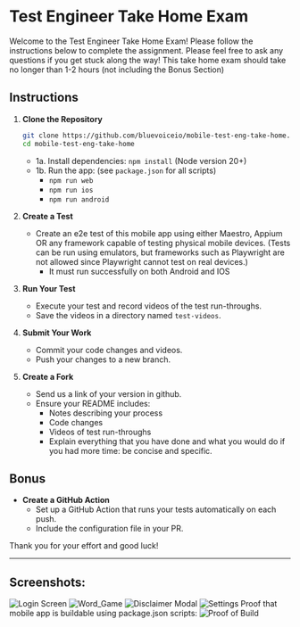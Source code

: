 # Test Engineer Take Home Exam

Welcome to the Test Engineer Take Home Exam! Please follow the instructions below to complete the assignment.
Please feel free to ask any questions if you get stuck along the way! This take home exam should take no longer than 1-2 hours (not including the Bonus Section)

## Instructions

1. **Clone the Repository**
    ```bash
    git clone https://github.com/bluevoiceio/mobile-test-eng-take-home.git
    cd mobile-test-eng-take-home
    ```
    - 1a. Install dependencies: `npm install` (Node version 20+)
    - 1b. Run the app: (see `package.json` for all scripts)  
        - `npm run web`  
        - `npm run ios`  
        - `npm run android`  

2. **Create a Test**
    - Create an e2e test of this mobile app using either Maestro, Appium OR any framework capable of testing physical mobile devices. (Tests can be run using emulators, but frameworks such as Playwright are not allowed since Playwright cannot test on real devices.)
        - It must run successfully on both Android and IOS

3. **Run Your Test**
    - Execute your test and record videos of the test run-throughs.
    - Save the videos in a directory named `test-videos`.

4. **Submit Your Work**
    - Commit your code changes and videos.
    - Push your changes to a new branch.

5. **Create a Fork**
    - Send us a link of your version in github.
    - Ensure your README includes:
      - Notes describing your process
      - Code changes
      - Videos of test run-throughs
      - Explain everything that you have done and what you would do if you had more time: be concise and specific.

## Bonus

- **Create a GitHub Action**
  - Set up a GitHub Action that runs your tests automatically on each push.
  - Include the configuration file in your PR.

Thank you for your effort and good luck!

---
## Screenshots:
![Login Screen](tab0-login_page.png)
![Word_Game](tab1-word_game.png)
![Disclaimer Modal](tab1-disclaimer_modal.png)
![Settings](tab2-settings.png)
Proof that mobile app is buildable using package.json scripts: 
![Proof of Build](screenshot-proof-of-build-success.png)
